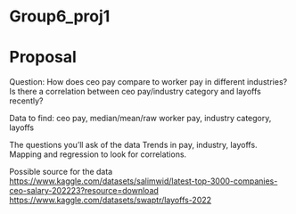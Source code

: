 # Group6_proj1

# Proposal
Question: How does ceo pay compare to worker pay in different industries? Is there a correlation between ceo pay/industry category and layoffs recently?

Data to find: ceo pay, median/mean/raw worker pay, industry category, layoffs

The questions you’ll ask of the data
Trends in pay, industry, layoffs. Mapping and regression to look for correlations.

Possible source for the data
https://www.kaggle.com/datasets/salimwid/latest-top-3000-companies-ceo-salary-202223?resource=download
https://www.kaggle.com/datasets/swaptr/layoffs-2022

